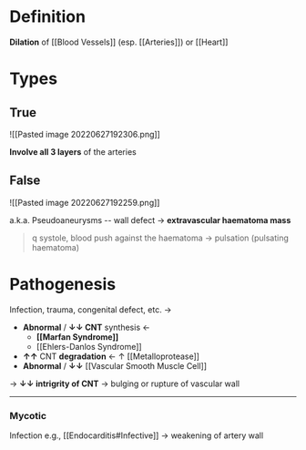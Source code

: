 # Definition
**Dilation** of [[Blood Vessels]] (esp. [[Arteries]]) or [[Heart]]

# Types
## True

![[Pasted image 20220627192306.png]]

**Involve all 3 layers** of the arteries

## False

![[Pasted image 20220627192259.png]]

a.k.a. Pseudoaneurysms -- wall defect → **extravascular haematoma mass**

> q systole, blood push against the haematoma → pulsation (pulsating haematoma)


# Pathogenesis
Infection, trauma, congenital defect, etc. →
- **Abnormal** / **↓↓ CNT** synthesis ←
	- **[[Marfan Syndrome]]**
	- [[Ehlers-Danlos Syndrome]]
- **↑↑** CNT **degradation** ← ↑ [[Metalloprotease]]
- **Abnormal** / **↓↓** [[Vascular Smooth Muscle Cell]]

→ **↓↓ intrigrity of CNT** → bulging or rupture of vascular wall


---
### Mycotic
Infection e.g., [[Endocarditis#Infective]] → weakening of artery wall 